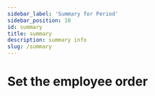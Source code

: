 ```yaml
---
sidebar_label: 'Summary for Period'
sidebar_position: 10
id: summary
title: summary
description: summary info
slug: /summary
---
```


# Set the employee order

